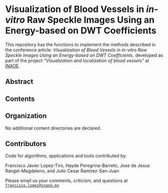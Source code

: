 # Visualization of Blood Vessels in *in-vitro* Raw Speckle Images Using an Energy-based on DWT Coefficients

This repository has the functions to implement the methods described in the conference article: *Visualization of Blood Vessels  in in-vitro Raw Speckle Images Using an Energy-based on DWT Coefficients*, developed as part of the project *"Visualization and localization of blood vessels"* at [INAOE](https://www.inaoep.mx). 


## Abstract


## Contents


## Organization

No additional content directories are declared. 



## Contributors

Code for algorithms, applications and tools contributed by:

Francisco Javier Lopez-Tiro, Hayde Peregrina-Barreto, Jose de Jesus Rangel-Magdaleno, and Julio Cesar Ramirez-San-Juan

Please email us your comments, criticism, and questions at [`francisco.lopez@inaoe.mx`](mailto:francisco.lopez@inaoe.com?subject=[GitHub]%20elsevier-wavelet%20repository)

